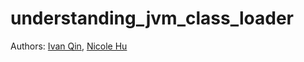 # understanding_jvm_class_loader

Authors: [Ivan Qin](https://github.com/IvanQin),
	 [Nicole Hu](https://github.com/LovinKerr)
